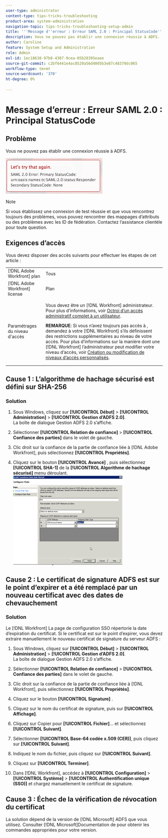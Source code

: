 ```yaml
---
user-type: administrator
content-type: tips-tricks-troubleshooting
product-area: system-administration
navigation-topic: tips-tricks-troubleshooting-setup-admin
title: '''Message d''erreur : Erreur SAML 2.0 : Principal StatusCode'''
description: Vous ne pouvez pas établir une connexion réussie à ADFS.
author: Caroline
feature: System Setup and Administration
role: Admin
exl-id: 1ec18638-97b8-4307-9cea-05b28395eaee
source-git-commit: c2bf6441e4ac8520a56d4005b3e87c48370dc065
workflow-type: tm+mt
source-wordcount: '370'
ht-degree: 0%

---
```


# Message d’erreur : Erreur SAML 2.0 : Principal StatusCode

## Problème

Vous ne pouvez pas établir une connexion réussie à ADFS.

![SAML_2.0_Error_Principal_Status_Code.png](assets/saml-2.0-error-primary-status-code.png)

>[!NOTE]
>
>Si vous établissez une connexion de test réussie et que vous rencontrez toujours des problèmes, vous pouvez rencontrer des mappages d’attributs ou des problèmes avec les ID de fédération. Contactez l’assistance clientèle pour toute question.

## Exigences d’accès

Vous devez disposer des accès suivants pour effectuer les étapes de cet article :

<table style="table-layout:auto"> 
 <col> 
 <col> 
 <tbody> 
  <tr> 
   <td role="rowheader">[!DNL Adobe Workfront] plan</td> 
   <td>Tous</td> 
  </tr> 
  <tr> 
   <td role="rowheader">[!DNL Adobe Workfront] license</td> 
   <td>Plan</td> 
  </tr> 
  <tr> 
   <td role="rowheader">Paramétrages du niveau d'accès</td> 
   <td> <p>Vous devez être un [!DNL Workfront] administrateur. Pour plus d’informations, voir <a href="../../administration-and-setup/add-users/configure-and-grant-access/grant-a-user-full-administrative-access.md" class="MCXref xref">Octroi d’un accès administratif complet à un utilisateur</a>.</p> <p><b>REMARQUE</b>: Si vous n’avez toujours pas accès à , demandez à votre [!DNL Workfront] s’ils définissent des restrictions supplémentaires au niveau de votre accès. Pour plus d’informations sur la manière dont une [!DNL Workfront] l’administrateur peut modifier votre niveau d’accès, voir <a href="../../administration-and-setup/add-users/configure-and-grant-access/create-modify-access-levels.md" class="MCXref xref">Création ou modification de niveaux d’accès personnalisés</a>.</p> </td> 
  </tr> 
 </tbody> 
</table>

## Cause 1 : L’algorithme de hachage sécurisé est défini sur SHA-256

### Solution

1. Sous Windows, cliquez sur **[!UICONTROL Début]** > **[!UICONTROL Administration]** > **[!UICONTROL Gestion d’ADFS 2.0]**.\
   La boîte de dialogue Gestion ADFS 2.0 s’affiche.

1. Sélectionner **[!UICONTROL Relation de confiance]** > **[!UICONTROL Confiance des parties]** dans le volet de gauche.

1. Clic droit sur la confiance de la partie de confiance liée à [!DNL Adobe Workfront], puis sélectionnez **[!UICONTROL Propriétés]**.
1. Cliquez sur le bouton **[!UICONTROL Avancé]** , puis sélectionnez **[!UICONTROL SHA-1]** de la **[!UICONTROL Algorithme de hachage sécurisé]** menu déroulant.\
   ![](assets/1-350x287.png)

## Cause 2 : Le certificat de signature ADFS est sur le point d’expirer et a été remplacé par un nouveau certificat avec des dates de chevauchement

### Solution

Le [!DNL Workfront] La page de configuration SSO répertorie la date d’expiration du certificat. Si le certificat est sur le point d’expirer, vous devez extraire manuellement le nouveau certificat de signature du serveur ADFS :

1. Sous Windows, cliquez sur **[!UICONTROL Début]** > **[!UICONTROL Administration]** > **[!UICONTROL Gestion d’ADFS 2.0]**.\
   La boîte de dialogue Gestion ADFS 2.0 s’affiche.

1. Sélectionner **[!UICONTROL Relation de confiance]** > **[!UICONTROL Confiance des parties]** dans le volet de gauche.

1. Clic droit sur la confiance de la partie de confiance liée à [!DNL Workfront], puis sélectionnez **[!UICONTROL Propriétés]**.
1. Cliquez sur le bouton **[!UICONTROL Signature]** .
1. Cliquez sur le nom du certificat de signature, puis sur **[!UICONTROL Affichage]**.
1. Cliquez sur Copier pour **[!UICONTROL Fichier]**... et sélectionnez **[!UICONTROL Suivant]**.

1. Sélectionner **[!UICONTROL Base-64 codée x.509 (CER)]**, puis cliquez sur **[!UICONTROL Suivant]**.

1. Indiquez le nom du fichier, puis cliquez sur **[!UICONTROL Suivant]**.
1. Cliquez sur **[!UICONTROL Terminer]**.
1. Dans [!DNL Workfront], accédez à **[!UICONTROL Configuration]** > **[!UICONTROL Système]** > **[!UICONTROL Authentification unique (SSO)]** et chargez manuellement le certificat de signature.

## Cause 3 : Échec de la vérification de révocation du certificat

La solution dépend de la version de [!DNL Microsoft] ADFS que vous utilisez. Consulter [!DNL Microsoft]Documentation de pour obtenir les commandes appropriées pour votre version.
